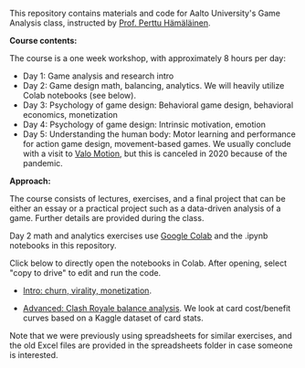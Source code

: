 This repository contains materials and code for Aalto University's Game Analysis class, instructed by [Prof. Perttu Hämäläinen](http://perttu.info).

**Course contents:**

The course is a one week workshop, with approximately 8 hours per day:

* Day 1: Game analysis and research intro
* Day 2: Game design math, balancing, analytics. We will heavily utilize Colab notebooks (see below).
* Day 3: Psychology of game design: Behavioral game design, behavioral economics, monetization
* Day 4: Psychology of game design: Intrinsic motivation, emotion
* Day 5: Understanding the human body: Motor learning and performance for action game design, movement-based games. We usually conclude with a visit to [Valo Motion](https://valomotion.com), but this is canceled in 2020 because of the pandemic.   

**Approach:**

The course consists of lectures, exercises, and a final project that can be either an essay or a practical project such as a data-driven analysis of a game. Further details are provided during the class.

Day 2 math and analytics exercises use [Google Colab](https://twitter.com/perttu_h) and the .ipynb notebooks in this repository.

Click below to directly open the notebooks in Colab. After opening, select "copy to drive" to edit and run the code.

* [Intro: churn, virality, monetization](https://colab.research.google.com/github/PerttuHamalainen/GameAnalysis/blob/master/RetentionAndVirality.ipynb).

* [Advanced: Clash Royale balance analysis](https://colab.research.google.com/github/PerttuHamalainen/GameAnalysis/blob/master/ClashRoyaleBalance.ipynb). We look at card cost/benefit curves based on a Kaggle dataset of card stats.

Note that we were previously using spreadsheets for similar exercises, and the old Excel files are provided in the spreadsheets folder in case someone is interested.  
